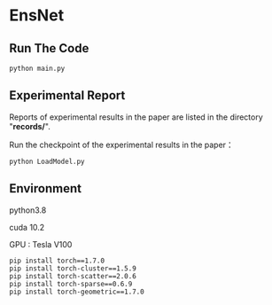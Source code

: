 # EnsNet



## Run The Code

```
python main.py
```



## Experimental Report

Reports of experimental results in the paper are listed in the directory "**records/**".



Run the checkpoint of the experimental results in the paper：

```
python LoadModel.py
```





## Environment

python3.8

cuda 10.2

GPU :  Tesla V100

```
pip install torch==1.7.0
pip install torch-cluster==1.5.9
pip install torch-scatter==2.0.6
pip install torch-sparse==0.6.9
pip install torch-geometric==1.7.0
```

